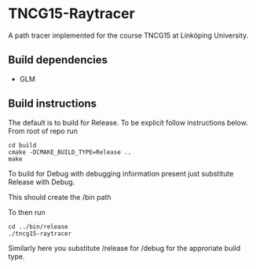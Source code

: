 # TNCG15-Raytracer
A path tracer implemented for the course TNCG15 at Linköping University.

## Build dependencies
* GLM

## Build instructions
The default is to build for Release. To be explicit follow instructions below.
From root of repo run
```shell
cd build
cmake -DCMAKE_BUILD_TYPE=Release ..
make
```
To build for Debug with debugging information present just substitute Release with Debug.

This should create the /bin path

To then run
```shell
cd ../bin/release
./tncg15-raytracer
```
Similarly here you substitute /release for /debug for the approriate build type.
